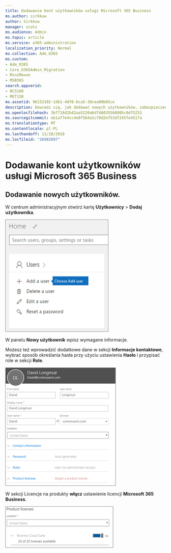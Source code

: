 ```yaml
---
title: Dodawanie kont użytkowników usługi Microsoft 365 Business
ms.author: sirkkuw
author: Sirkkuw
manager: scotv
ms.audience: Admin
ms.topic: article
ms.service: o365-administration
localization_priority: Normal
ms.collection: Adm_O365
ms.custom:
- Adm_O365
- Core_O365Admin_Migration
- MiniMaven
- MSB365
search.appverid:
- BCS160
- MET150
ms.assetid: 96153102-1db1-4df8-bca5-38cea80b65ce
description: Dowiedz się, jak dodawać nowych użytkowników, zabezpieczenia ich urządzeń i przypisać role w Microsoft 365 Business.
ms.openlocfilehash: 3bf718d2b42aa5220a6d746035568985c0df5251
ms.sourcegitcommit: eb1a77e4cc4e8f564a1c78d2ef53d7245fe4517a
ms.translationtype: MT
ms.contentlocale: pl-PL
ms.lasthandoff: 11/28/2018
ms.locfileid: "26982697"
---
```

# <a name="add-additional-users-to-microsoft-365-business"></a>Dodawanie kont użytkowników usługi Microsoft 365 Business

## <a name="add-new-users"></a>Dodawanie nowych użytkowników.

W centrum administracyjnym otwórz kartę **Użytkownicy** \> **Dodaj użytkownika**.
  
![Choose Add a user on the Users card in the admin center](media/55218f5b-899c-41cb-8486-8746fcef1748.png)
  
W panelu **Nowy użytkownik** wpisz wymagane informacje. 
  
Możesz też wprowadzić dodatkowe dane w sekcji **Informacje kontaktowe**, wybrać sposób określania hasła przy użyciu ustawienia **Hasło** i przypisać role w sekcji **Role**.
  
![Enter user information in the New user card](media/f04d39ca-48be-4868-8330-8552a4754c8b.png)
  
W sekcji Licencje na produkty **włącz** ustawienie licencji **Microsoft 365 Business**.
  
![Set the license setting to On position](media/7404f7f7-93bc-44a3-9ffb-4208b5b17402.png)
  

  

